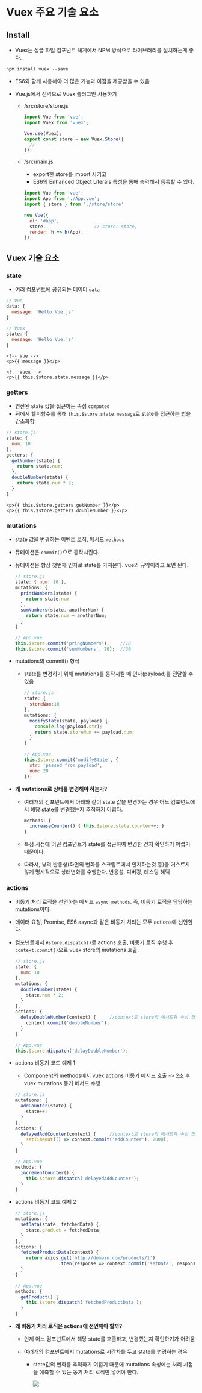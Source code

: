 # Vuex 주요 기술 요소

## Install

* Vuex는 싱글 파일 컴포넌트 체계에서 NPM 방식으로 라이브러리를 설치하는게 좋다.

```shell
npm install vuex --save
```

* ES6와 함께 사용해야 더 많은 기능과 이점을 제공받을 수 있음

* Vue.js에서 전역으로 Vuex 플러그인 사용하기

  * /src/store/store.js

    ```javascript
    import Vue from 'vue';
    import Vuex from 'vuex';
    
    Vue.use(Vuex);
    export const store = new Vuex.Store({
      //
    });
    ```

  * /src/main.js

    * export한 store를 import 시키고
    * ES6의 Enhanced Object Literals 특성을 통해 축약해서 등록할 수 있다.

    ```javascript
    import Vue from 'vue';
    import App from './App.vue';
    import { store } from './store/store'
    
    new Vue({
      el: '#app',
      store,	              // store: store,
      render: h => h(App),
    });
    ```


## Vuex 기술 요소

### state

* 여러 컴포넌트에 공유되는 데이터 `data`

```javascript
// Vue
data: {
  message: 'Hello Vue.js'
}

// Vuex
state: {
  message: 'Hello Vue.js'
}
```

```vue
<!-- Vue -->
<p>{{ message }}</p>

<!-- Vuex -->
<p>{{ this.$store.state.message }}</p>
```

### getters

* 연산된 state 값을 접근하는 속성 `computed`
* 뒤에서 헬퍼함수를 통해 `this.$store.state.message`로 state를 접근하는 법을 간소화함

```javascript
// store.js
state: {
  num: 10
},
getters: {
  getNumber(state) {
    return state.num;
  },
  doubleNumber(state) {
    return state.num * 2;    
  }
}
```

```vue
<p>{{ this.$store.getters.getNumber }}</p>
<p>{{ this.$store.getters.doubleNumber }}</p>
```

### mutations

* state 값을 변경하는 이벤트 로직, 메서드 `methods`

* 뮤테이션은 `commit()`으로 동작시킨다.

* 뮤테이션은 항상 첫번째 인자로 state를 가져온다. vue의 규약이라고 보면 된다.

  ```javascript
  // store.js
  state: { num: 10 },
  mutations: {
    printNumbers(state) {
      return state.num
    },
    sumNumbers(state, anotherNum) {
      return state.num + anotherNum;
    }
  }
  
  // App.vue
  this.$store.commit('pringNumbers');    //10
  this.$store.commit('sumNumbers', 20);  //30
  ```

* mutations의 commit() 형식

  * state를 변경하기 위해 mutations를 동작시킬 때 인자(payload)를 전달할 수 있음

    ```javascript
    // store.js
    state: {
      storeNum:10
    },
    mutations: {
      modifyState(state, payload) {
        console.log(payload.str);
        return state.storeNum += payload.num;
      }
    }
    
    // App.vue
    this.$store.commit('modifyState', {
      str: 'passed from payload',
      num: 20
    });
    ```

* **왜 mutations로 상태를 변경해야 하는가?**

  * 여러개의 컴포넌트에서 아래와 같이 state 값을 변경하는 경우 어느 컴포넌트에서 해당 state를 변경했는지 추적하기 어렵다.

    ```javascript
    methods: {
      increaseCounter() { this.$store.state.counter++; }
    }
    ```

  * 특정 시점에 어떤 컴포넌트가 state를 접근하여 변경한 건지 확인하기 어렵기 때문이다.

  * 따라서, 뷰의 반응성(화면의 변화를 스크립트에서 인지하는것 등)을 거스르지 않게 명시적으로 상태변화를 수행한다. 반응성, 디버깅, 테스팅 혜택

### actions

* 비동기 처리 로직을 선언하는 메서드 `async methods`. 즉, 비동기 로직을 담당하는 mutations이다.

* 데이터 요청, Promise, ES6 async과 같은 비동기 처리는 모두 actions에 선언한다.

* 컴포넌트에서 `#store.dispatch()`로 actions 호출, 비동기 로직 수행 후 `context.commit()`으로 vuex store의 mutations 호출.

  ```javascript
  // store.js
  state: {
    num: 10
  },
  mutations: {
    doubleNumber(state) {
      state.num * 2;
    }
  },
  actions: {
    delayDoubleNumber(context) {     //context로 store의 메서드와 속성 접근
      context.commit('doubleNumber');
    }
  }
  
  // App.vue
  this.$store.dispatch('delayDoubleNumber');
  ```

* actions 비동기 코드 예제 1

  * Component의 methods에서 vuex actions 비동기 메서드 호출 -> 2초 후 vuex mutations 동기 메서드 수행

  ```javascript
  // store.js
  mutations: {
    addCounter(state) {
      state++;
    }
  },
  actions: {
    delayedAddCounter(context) {     //context로 store의 메서드와 속성 접근
      setTimeout(() => context.commit('addCounter'), 2000);
    }
  }
  
  // App.vue
  methods: {
    incrementCounter() {
      this.$store.dispatch('delayedAddCounter');
    }
  }
  ```

* actions 비동기 코드 예제 2

  ```javascript
  // store.js
  mutations: {
    setData(state, fetchedData) {
      state.product = fetchedData;
    }
  },
  actions: {
    fetchedProductData(context) {
      return axios.get('http://domain.com/products/1')
                  .then(response => context.commit('setData', response));
    }
  }
  
  // App.vue
  methods: {
    getProduct() {
      this.$store.dispatch('fetchedProductData');
    }
  }
  ```

* **왜 비동기 처리 로직은 actions에 선언해야 할까?**

  * 언제 어느 컴포넌트에서 해당 state를 호출하고, 변경했는지 확인하기가 어려움

  * 여러개의 컴포넌트에서 mutations로 시간차를 두고 state를 변경하는 경우

    * state값의 변화를 추적하기 어렵기 때문에 mutations 속성에는 처리 시점을 예측할 수 있는 동기 처리 로직만 넣어야 한다.

      ![](https://github.com/namjunemy/TIL/blob/master/Vue/img/11.PNG?raw=true)


